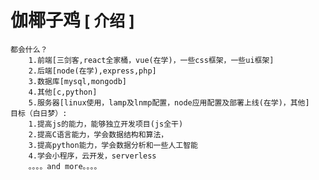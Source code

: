 # 伽椰子鸡<span style='font-size:25px'> [ 介绍 ] </span>
    都会什么？
        1.前端[三剑客,react全家桶，vue(在学)，一些css框架，一些ui框架]
        2.后端[node(在学),express,php]
        3.数据库[mysql,mongodb]
        4.其他[c,python]
        5.服务器[linux使用，lamp及lnmp配置，node应用配置及部署上线(在学)，其他]
    目标（白日梦）:
        1.提高js的能力，能够独立开发项目(js全干)
        2.提高C语言能力，学会数据结构和算法，
        3.提高python能力，学会数据分析和一些人工智能
        4.学会小程序，云开发，serverless
        。。。。and more。。。。
